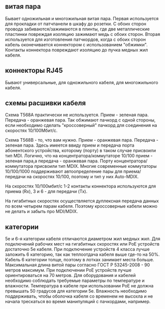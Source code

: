 ## витая пара

Бывает одножильная и многожильная витая пара. Первая используется для прокладки от патчпанели в шкафу до розетки.
С обоих сторон провода забиваются/зажимаются в плинты, где две металлические пластинки повреждая изоляцию зажимают медь с обоих сторон.
Вторая используется для изготовления патчкордов, когда с обоих сторон кабель оконечивается коннектором c использованием "обжимки".
Контакты коннектора повреждают изоляцию до пучка медных жил кабеля.

## коннекторы RJ45

Бывают универсальные, для одножильного кабеля, для многожильного кабеля.
 
## cхемы расшивки кабеля

Схема Т568A практически не используется. Прием  - зеленая пара. Передача - оранжевая пара.
Так обжимают пачкорд с одной стороны, если необходимо сделать "кроссоверный" пачкорд для соединения на скоростях 10/100Мбит/с.

Схема T568B - то, что вам нужно. Прием  - оранжевая пара. Передача - зеленая пара.
Здесь имеется ввиду прием и передача порта абонентского устройства, которому (порту) в таком случае присвоили тип MDI.
Логично, что на концентратора/коммутаторе 10/100 прием  -  зеленая пара,а передача - оранжевая пара.
Порту концентратора/коммутатора присвоили тип MDIX.
Многие современные коммутаторы 10/100/1000 поддерживают автоопределение пары для приема/передачи на скоростях 10/100, поэтому и тип у них Auto-MDIX.

На скоростях 10/100мбит/с 1-2 контакты коннектора используются для приема (Rx), 3 и 6 - для передачи (Tx).

На гигабитных скоростях осуществляется дуплексная передача данных по всем четырем парам кабеля.
Поэтому кроссоверные кабели можно не делать и забыть про MDI/MDIX.

## категории

5e и 6-я категории кабеля отличаются диаметром жил медных жил.
Для подключений рабочих мест на гигабитных скоростях или PoE устройств достаточно 5e кабеля.
При подключение устройств 4 класса лучше заложить 6 категорию, так как теплоотдача кабеля выше где-то на 50%.
Кабель 6 категории толще, поэтому в лотках занимает места больше.
Максимальная длина витой пары согласно ГОСТ Р 53245-2008  - 90 метров максимум. При подключении PoE устройств лучше ориентироваться на 70 метров.
Для оборудования и кабелей необходимо соблюдать требуемые параметры по температуре и влажности.
Температура в кабеле при использовании PoE не должна превышать 50 градусов для категории 5e.
Влажность необходимо поддерживать, чтобы оболочка кабеля со временем не высохла и не начала трескаться во время манипуляций с пачкордами, например.

